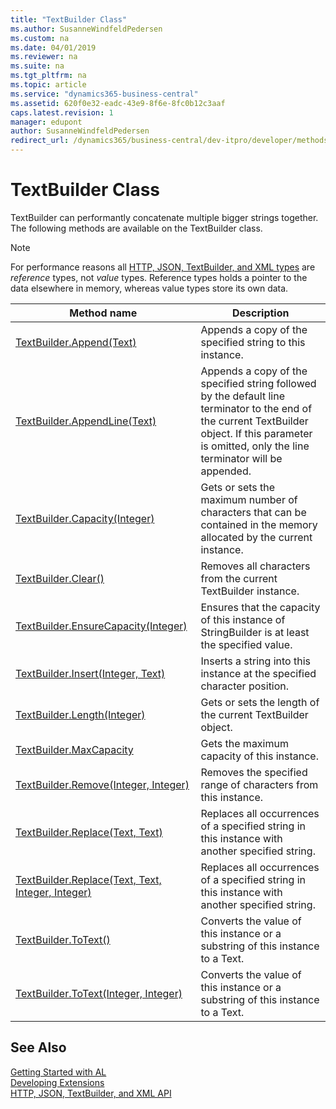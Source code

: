 ```yaml
---
title: "TextBuilder Class"
ms.author: SusanneWindfeldPedersen
ms.custom: na
ms.date: 04/01/2019
ms.reviewer: na
ms.suite: na
ms.tgt_pltfrm: na
ms.topic: article
ms.service: "dynamics365-business-central"
ms.assetid: 620f0e32-eadc-43e9-8f6e-8fc0b12c3aaf
caps.latest.revision: 1
manager: edupont
author: SusanneWindfeldPedersen
redirect_url: /dynamics365/business-central/dev-itpro/developer/methods-auto/library
---
```

<!--This topic is deprected, see redirection URL-->

# TextBuilder Class
TextBuilder can performantly concatenate multiple bigger strings together. The following methods are available on the TextBuilder class.  

> [!NOTE]
> For performance reasons all [HTTP, JSON, TextBuilder, and XML types](../devenv-restapi-overview.md) are *reference* types, not *value* types. Reference types holds a pointer to the data elsewhere in memory, whereas value types store its own data.

|Method name|Description|  
|-----------|-----------|
|[TextBuilder.Append(Text)](textbuilder-append-method.md)|Appends a copy of the specified string to this instance.|  
|[TextBuilder.AppendLine(Text)](textbuilder-appendline-method.md)|Appends a copy of the specified string followed by the default line terminator to the end of the current TextBuilder object. If this parameter is omitted, only the line terminator will be appended.|  
|[TextBuilder.Capacity(Integer)](textbuilder-capacity-property.md)|Gets or sets the maximum number of characters that can be contained in the memory allocated by the current instance.|  
|[TextBuilder.Clear()](textbuilder-clear-method.md)|Removes all characters from the current TextBuilder instance.|  
|[TextBuilder.EnsureCapacity(Integer)](textbuilder-ensurecapacity-method.md)|Ensures that the capacity of this instance of StringBuilder is at least the specified value.|  
|[TextBuilder.Insert(Integer, Text)](textbuilder-insert-method.md)|Inserts a string into this instance at the specified character position.|  
|[TextBuilder.Length(Integer)](textbuilder-length-property.md)|Gets or sets the length of the current TextBuilder object.|  
|[TextBuilder.MaxCapacity](textbuilder-maxcapacity-property.md)|Gets the maximum capacity of this instance.|  
|[TextBuilder.Remove(Integer, Integer)](textbuilder-remove-method.md)|Removes the specified range of characters from this instance.|  
|[TextBuilder.Replace(Text, Text)](textbuilder-replace-oldtext-newtext-method.md)|Replaces all occurrences of a specified string in this instance with another specified string.|  
|[TextBuilder.Replace(Text, Text, Integer, Integer)](textbuilder-replace-oldtext-newtext-startindex-count-method.md)|Replaces all occurrences of a specified string in this instance with another specified string.|  
|[TextBuilder.ToText()](textbuilder-totext-method.md)|Converts the value of this instance or a substring of this instance to a Text.|  
|[TextBuilder.ToText(Integer, Integer)](textbuilder-totext-startindex-count-method.md)|Converts the value of this instance or a substring of this instance to a Text.| 
 
## See Also
[Getting Started with AL](../devenv-get-started.md)  
[Developing Extensions](../devenv-dev-overview.md)  
[HTTP, JSON, TextBuilder, and XML API](../devenv-restapi-overview.md)  
